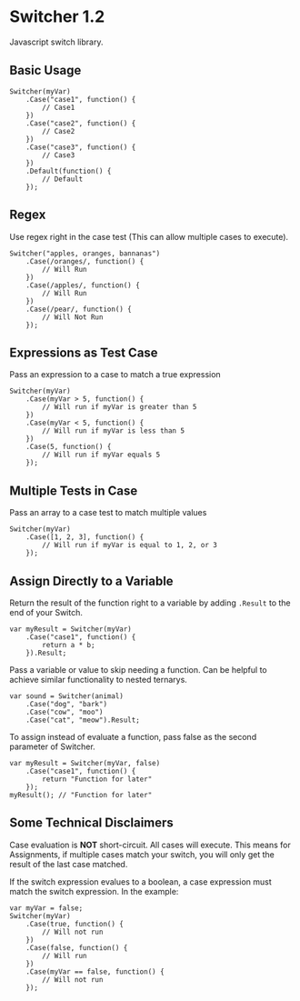 Switcher 1.2
========

Javascript switch library.

Basic Usage
-----------

    Switcher(myVar)
        .Case("case1", function() {
            // Case1
        })
        .Case("case2", function() {
            // Case2
        })
        .Case("case3", function() {
            // Case3
        })
        .Default(function() {
            // Default
        });

Regex
-----

Use regex right in the case test (This can allow multiple cases to execute).

    Switcher("apples, oranges, bannanas")
        .Case(/oranges/, function() {
            // Will Run
        })
        .Case(/apples/, function() {
            // Will Run
        })
        .Case(/pear/, function() {
            // Will Not Run
        });

Expressions as Test Case
-------------------

Pass an expression to a case to match a true expression

    Switcher(myVar)
        .Case(myVar > 5, function() {
            // Will run if myVar is greater than 5
        })
        .Case(myVar < 5, function() {
            // Will run if myVar is less than 5
        })
        .Case(5, function() {
            // Will run if myVar equals 5
        });
        
Multiple Tests in Case
-------------------

Pass an array to a case test to match multiple values

    Switcher(myVar)
        .Case([1, 2, 3], function() {
            // Will run if myVar is equal to 1, 2, or 3
        });
        
Assign Directly to a Variable
-----------------------------

Return the result of the function right to a variable by adding `.Result` to the end of your Switch.

    var myResult = Switcher(myVar)
        .Case("case1", function() {
            return a * b;
        }).Result;

Pass a variable or value to skip needing a function. Can be helpful to achieve similar functionality to nested ternarys.

    var sound = Switcher(animal)
        .Case("dog", "bark")
        .Case("cow", "moo")
        .Case("cat", "meow").Result;
        
To assign instead of evaluate a function, pass false as the second parameter of Switcher.

    var myResult = Switcher(myVar, false)
        .Case("case1", function() {
            return "Function for later"
        });
    myResult(); // "Function for later"
        
        
Some Technical Disclaimers
--------------------------

Case evaluation is **NOT** short-circuit. All cases will execute. This means for Assignments, if multiple cases match your switch, you will only get the result of the last case matched.

If the switch expression evalues to a boolean, a case expression must match the switch expression. In the example:

    var myVar = false;
    Switcher(myVar)
        .Case(true, function() {
            // Will not run
        })
        .Case(false, function() {
            // Will run
        })
        .Case(myVar == false, function() {
            // Will not run
        });

